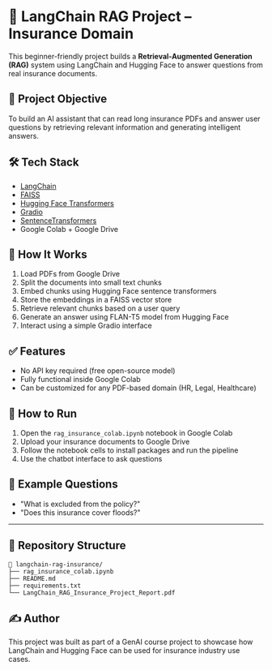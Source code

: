 # 🧠 LangChain RAG Project – Insurance Domain

This beginner-friendly project builds a **Retrieval-Augmented Generation (RAG)** system using LangChain and Hugging Face to answer questions from real insurance documents.

## 📌 Project Objective

To build an AI assistant that can read long insurance PDFs and answer user questions by retrieving relevant information and generating intelligent answers.

## 🛠️ Tech Stack

- [LangChain](https://python.langchain.com/)
- [FAISS](https://github.com/facebookresearch/faiss)
- [Hugging Face Transformers](https://huggingface.co/docs/transformers/index)
- [Gradio](https://gradio.app/)
- [SentenceTransformers](https://www.sbert.net/)
- Google Colab + Google Drive

## 🧱 How It Works

1. Load PDFs from Google Drive
2. Split the documents into small text chunks
3. Embed chunks using Hugging Face sentence transformers
4. Store the embeddings in a FAISS vector store
5. Retrieve relevant chunks based on a user query
6. Generate an answer using FLAN-T5 model from Hugging Face
7. Interact using a simple Gradio interface

## ✅ Features

- No API key required (free open-source model)
- Fully functional inside Google Colab
- Can be customized for any PDF-based domain (HR, Legal, Healthcare)

## 🚀 How to Run

1. Open the `rag_insurance_colab.ipynb` notebook in Google Colab
2. Upload your insurance documents to Google Drive
3. Follow the notebook cells to install packages and run the pipeline
4. Use the chatbot interface to ask questions

## 📄 Example Questions

- "What is excluded from the policy?"
- "Does this insurance cover floods?"

---

## 📂 Repository Structure

```
📁 langchain-rag-insurance/
├── rag_insurance_colab.ipynb
├── README.md
├── requirements.txt
└── LangChain_RAG_Insurance_Project_Report.pdf
```

## ✍️ Author

This project was built as part of a GenAI course project to showcase how LangChain and Hugging Face can be used for insurance industry use cases.